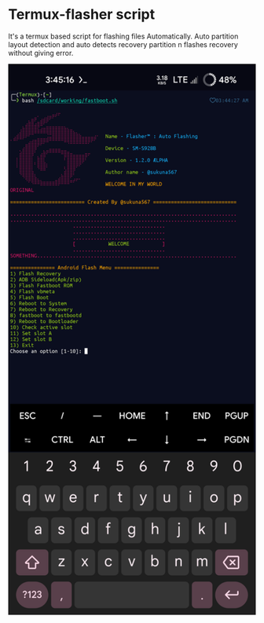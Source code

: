 # Termux-flasher script
It's a termux based script for flashing files Automatically. Auto partition layout detection and auto detects recovery partition n flashes recovery without giving error.

<img src="flasher.png" alt="Flasher Logo" width="520"/>
